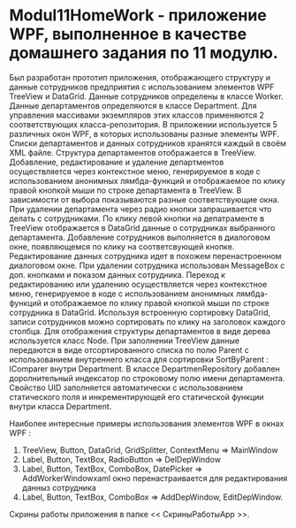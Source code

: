 # Modul11HomeWork - приложение WPF, выполненное в качестве домашнего задания по 11 модулю.
Был разработан прототип приложения, отображающего структуру и данные сотрудников предприятия с использованием элементов WPF TreeView и DataGrid. Данные сотрудников определены в классе Worker. Данные департаментов определяются в классе Department. Для управления массивами экземпляров этих классов применяются 2 соответствующих класса-репозитория. В приложении используется 5 различных окон WPF, в которых использованы разные элементы WPF. Списки департаментов и данных сотрудников хранятся каждый в своём XML файле. Структура департаментов отображается в TreeView. Добавление, редактирование и удаление департментов осуществляется через контекстное меню, генерируемое в коде с использованием анонимных лямбда-функций и отображаемое по клику правой кнопкой мыши по строке департамента в TreeView. В зависимости от выбора показываются разные соответствующие окна. При удалении департамента через радио кнопки запрашивается что делать с сотрудниками. По клику левой кнопки на депатраменте в TreeView отображается в DataGrid данные о сотрудниках выбранного департамента. Добавление сотрудников выполняется в диалоговом окне, появляющемся по клику на соответсвующей кнопке. Редактирование данных сотрудника идет в похожем перенастроенном диалоговом окне. При удалении сотрудника использован MessageBox с доп. кнопками и показом данных сотрудника. Переход к редактированию или удалению осуществляется через контекстное меню, генерируемое в коде с использованием анонимных лямбда-функций и отображаемое по клику правой кнопкой мыши по строке сотрудника в DataGrid. Используя встроенную сортировку DataGrid, записи сотрудников можно сортировать по клику на заголовок каждого столбца. Для отображения структуры департаментов в виде дерева используется класс Node. При заполнении TreeView данные передаются в виде отсортированного списка по полю Parent с использованием внутреннего класса для сортировки SortByParent : IComparer<Department> внутри Department. В классе DepartmenRepository добавлен доролнительный индексатор по строковому полю имени департамента. Свойство UID заполняется автоматически с использованием статического поля и инкрементирующей его статической функции внутри класса Department.

Наиболее интересные примеры использования элементов WPF в окнах WPF :

1. TreeView, Button, DataGrid, GridSplitter, ContextMenu => MainWindow
2. Label, Button, TextBox, RadioButton => DelDepWindow
3. Label, Button, TextBox, ComboBox, DatePicker => AddWorkerWindowxaml окно перенастраивается для редактирования данныз сотрудника
4. Label, Button, TextBox, ComboBox => AddDepWindow, EditDepWindow.

Скрины работы приложения в папке << СкриныРаботыApp >>.
